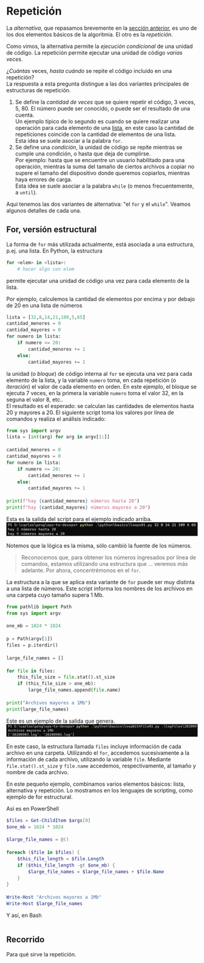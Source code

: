 # Repetición
La _alternativa_, que repasamos brevemente en la [sección anterior](./alternativa.md), es uno de los dos elementos básicos de la algoritmia. El otro es la _repetición_.

Como vimos, la alternativa permite la _ejecución condicional_ de una unidad de código. La repetición permite ejecutar una unidad de código _varias veces_. 

¿_Cuántas_ veces, _hasta cuándo_ se repite el código incluido en una repetición?  
La respuesta a esta pregunta distingue a las dos variantes principales de estructuras de repetición.
1. Se define la _cantidad de veces_ que se quiere repetir el código, 3 veces, 5, 80. El número puede ser conocido, o puede ser el resultado de una cuenta.  
Un ejemplo típico de lo segundo es cuando se quiere realizar una operación para cada elemento de una [lista](./arrays-listas.md), en este caso la cantidad de repeticiones coincide con la cantidad de elementos de una lista.  
Esta idea se suele asociar a la palabra `for`.
1. Se define una _condición_, la unidad de código se repite mientras se cumple una condición, o hasta que deja de cumplirse.  
Por ejemplo: hasta que se encuentre un usuario habilitado para una operación, mientras la suma del tamaño de ciertos archivos a copiar no supere el tamaño del dispositivo donde queremos copiarlos, mientras haya errores de carga.  
Esta idea se suele asociar a la palabra `while` (o menos frecuentemente, a `until`).

Aquí tenemos las dos variantes de alternativa: "el `for` y el `while`". Veamos algunos detalles de cada una.

## For, versión estructural
La forma de `for` más utilizada actualmente, está asociada a una estructura, p.ej.  una lista. En Python, la estructura
``` python
for <elem> in <lista>:
    # hacer algo con elem
```
permite ejecutar una unidad de código una vez para cada elemento de la lista. 

Por ejemplo, calculemos la cantidad de elementos por encima y por debajo de 20 en una lista de números
``` python
lista = [32,8,14,21,109,5,65]
cantidad_menores = 0
cantidad_mayores = 0
for numero in lista:
    if numero <= 20:
        cantidad_menores += 1
    else:
        cantidad_mayores += 1
```
la unidad (o _bloque_) de código interna al `for` se ejecuta una vez para cada elemento de la lista, y la variable `numero` toma, en cada repetición (o _iteración_) el valor de cada elemento en orden. En este ejemplo, el bloque se ejecuta 7 veces, en la primera la variable `numero` toma el valor 32, en la seguna el valor 8, etc..  
El resultado es el esperado: se calculan las cantidades de elementos hasta 20 y mayores a 20. El siguiente script toma los valores por línea de comandos y realiza el análisis indicado:
``` python
from sys import argv
lista = [int(arg) for arg in argv[1:]]

cantidad_menores = 0
cantidad_mayores = 0
for numero in lista:
    if numero <= 20:
        cantidad_menores += 1
    else:
        cantidad_mayores += 1

print(f"hay {cantidad_menores} números hasta 20")
print(f"hay {cantidad_mayores} números mayores a 20")
```
Esta es la salida del script para el ejemplo indicado arriba.
![uso number-loop](./images/number-loop.jpg) 

Notemos que la lógica es la misma, sólo cambió la fuente de los números.

> Reconocemos que, para obtener los números ingresados por línea de comandos, estamos utilizando una estructura que ... veremos más adelante. Por ahora, concentrémonos en el `for`.

La estructura a la que se aplica esta variante de `for` puede ser muy distinta a una lista de números. Este script informa los nombres de los archivos en una carpeta cuyo tamaño supera 1 Mb.

``` python
from pathlib import Path
from sys import argv

one_mb = 1024 * 1024

p = Path(argv[1])
files = p.iterdir()

large_file_names = []

for file in files:
    this_file_size = file.stat().st_size
    if (this_file_size > one_mb):
        large_file_names.append(file.name)

print("Archivos mayores a 1Mb")
print(large_file_names)
```
Este es un ejemplo de la salida que genera.
![uso file-loop](./images/file-loop.jpg) 

En este caso, la estructura llamada `files` incluye información de cada archivo en una carpeta. Utilizando el `for`, accedemos sucesivamente a la información de cada archivo, utilizando la variable `file`. Mediante `file.stat().st_size` y `file.name` accedemos, respectivamente, al tamaño y nombre de cada archivo.

En este pequeño ejemplo, combinamos varios elementos básicos: lista, alternativa y repetición. Lo mostramos en los lenguajes de scripting, como ejemplo de for estructural.

Así es en PowerShell
``` PowerShell
$files = Get-ChildItem $args[0]
$one_mb = 1024 * 1024

$large_file_names = @()

foreach ($file in $files) {
    $this_file_length = $file.Length
    if ($this_file_length -gt $one_mb) {
        $large_file_names = $large_file_names + $file.Name
    }
}

Write-Host "Archivos mayores a 1Mb"
Write-Host $large_file_names
```

Y así, en Bash
``` bash

``` 



## Recorrido
Para qué sirve la repetición.